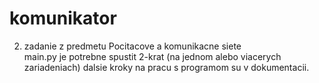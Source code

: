 # komunikator  
2. zadanie z predmetu Pocitacove a komunikacne siete  
main.py je potrebne spustit 2-krat (na jednom alebo viacerych zariadeniach) dalsie kroky na pracu s programom su v dokumentacii.  

